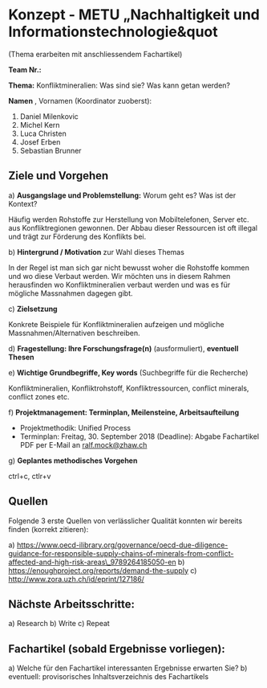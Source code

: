 # Konzept - METU „Nachhaltigkeit und Informationstechnologie&quot

(Thema erarbeiten mit anschliessendem Fachartikel)

**Team Nr.:**

**Thema:** Konfliktmineralien: Was sind sie? Was kann getan werden?

**Namen** , Vornamen (Koordinator zuoberst):

1. Daniel Milenkovic
2. Michel Kern
3. Luca Christen
4. Josef Erben
5. Sebastian Brunner

## Ziele und Vorgehen

a) **Ausgangslage und Problemstellung:** Worum geht es? Was ist der Kontext?

Häufig werden Rohstoffe zur Herstellung von Mobiltelefonen, Server etc. aus Konfliktregionen gewonnen. Der Abbau dieser Ressourcen ist oft illegal und trägt zur Förderung des Konflikts bei.

b) **Hintergrund / Motivation** zur Wahl dieses Themas

In der Regel ist man sich gar nicht bewusst woher die Rohstoffe kommen und wo diese Verbaut werden. Wir möchten uns in diesem Rahmen herausfinden wo Konfliktmineralien verbaut werden und was es für mögliche Massnahmen dagegen gibt.

c) **Zielsetzung**

Konkrete Beispiele für Konfliktmineralien aufzeigen und mögliche Massnahmen/Alternativen beschreiben.

d) **Fragestellung: Ihre Forschungsfrage(n)** (ausformuliert), **eventuell Thesen**

e) **Wichtige Grundbegriffe, Key words** (Suchbegriffe für die Recherche)

Konfliktmineralien, Konfliktrohstoff, Konfliktressourcen, conflict minerals, conflict zones etc.

f) **Projektmanagement: Terminplan, Meilensteine, Arbeitsaufteilung**

* Projektmethodik: Unified Process
* Terminplan: Freitag, 30. September 2018 (Deadline): Abgabe Fachartikel PDF per E-Mail an ralf.mock@zhaw.ch

g) **Geplantes methodisches Vorgehen**

ctrl+c, ctlr+v

## Quellen
Folgende 3 erste Quellen von verlässlicher Qualität konnten wir bereits finden
(korrekt zitieren):

a) https://www.oecd-ilibrary.org/governance/oecd-due-diligence-guidance-for-responsible-supply-chains-of-minerals-from-conflict-affected-and-high-risk-areas\_9789264185050-en
b) https://enoughproject.org/reports/demand-the-supply
c) http://www.zora.uzh.ch/id/eprint/127186/

## Nächste Arbeitsschritte:

a) Research
b) Write
c) Repeat

## Fachartikel (sobald Ergebnisse vorliegen):

a) Welche für den Fachartikel interessanten Ergebnisse erwarten Sie?
b) eventuell: provisorisches Inhaltsverzeichnis des Fachartikels
